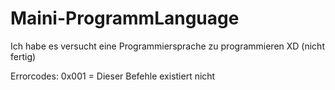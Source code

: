 # Maini-ProgrammLanguage
Ich habe es versucht eine Programmiersprache zu programmieren XD (nicht fertig)

Errorcodes:
0x001 = Dieser Befehle existiert nicht
